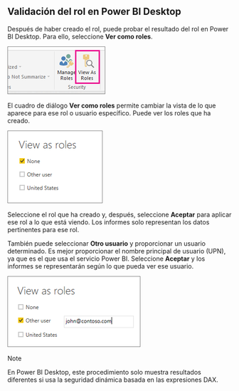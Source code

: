 ## <a name="validating-the-role-within-power-bi-desktop"></a>Validación del rol en Power BI Desktop
Después de haber creado el rol, puede probar el resultado del rol en Power BI Desktop. Para ello, seleccione **Ver como roles**.

![](./media/rls-desktop-view-as-roles/powerbi-desktop-rls-view-as-roles.png)

El cuadro de diálogo **Ver como roles** permite cambiar la vista de lo que aparece para ese rol o usuario específico. Puede ver los roles que ha creado.

![](./media/rls-desktop-view-as-roles/powerbi-desktop-rls-view-as-roles-dialog.png)

Seleccione el rol que ha creado y, después, seleccione **Aceptar** para aplicar ese rol a lo que está viendo. Los informes solo representan los datos pertinentes para ese rol.

También puede seleccionar **Otro usuario** y proporcionar un usuario determinado. Es mejor proporcionar el nombre principal de usuario (UPN), ya que es el que usa el servicio Power BI. Seleccione **Aceptar** y los informes se representarán según lo que pueda ver ese usuario. 

![](./media/rls-desktop-view-as-roles/powerbi-desktop-rls-other-user.png)

> [!NOTE]
> En Power BI Desktop, este procedimiento solo muestra resultados diferentes si usa la seguridad dinámica basada en las expresiones DAX.
> 
> 


